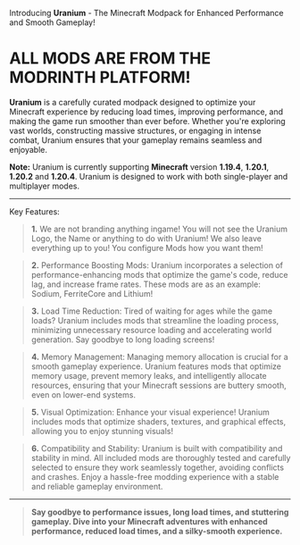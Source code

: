 Introducing **Uranium** - The Minecraft Modpack for Enhanced Performance and Smooth Gameplay!

# ALL MODS ARE FROM THE MODRINTH PLATFORM!

**Uranium** is a carefully curated modpack designed to optimize your Minecraft experience by reducing 
load times, improving performance, and making the game run smoother than ever before. Whether you're exploring vast worlds, constructing massive structures, or engaging in intense combat, Uranium ensures that your gameplay remains seamless and enjoyable.

__Note:__ Uranium is currently supporting __Minecraft__ version __1.19.4__, __1.20.1__, __1.20.2__ and __1.20.4__. Uranium is designed to work with both single-player and multiplayer modes.

---

Key Features:
>**1.**
We are not branding anything ingame! You will not see the Uranium Logo, the Name or anything to do with Uranium! We also leave everything up to you! You configure Mods how you want them!

>**2.** 
Performance Boosting Mods: Uranium incorporates a selection of performance-enhancing mods that optimize the game's code, reduce lag, and increase frame rates. These mods are as an example: Sodium, FerriteCore and Lithium!

>**3.** 
Load Time Reduction: Tired of waiting for ages while the game loads? Uranium includes mods that streamline the loading process, minimizing unnecessary resource loading and accelerating world generation. Say goodbye to long loading screens!

>**4.** Memory Management: Managing memory allocation is crucial for a smooth gameplay experience. Uranium features mods that optimize memory usage, prevent memory leaks, and intelligently allocate resources, ensuring that your Minecraft sessions are buttery smooth, even on lower-end systems.

>**5.** Visual Optimization: Enhance your visual experience! Uranium includes mods that optimize shaders, textures, and graphical effects, allowing you to enjoy stunning visuals!

>**6.** Compatibility and Stability: Uranium is built with compatibility and stability in mind. All included mods are thoroughly tested and carefully selected to ensure they work seamlessly together, avoiding conflicts and crashes. Enjoy a hassle-free modding experience with a stable and reliable gameplay environment.

---

> **Say goodbye to performance issues, long load times, and stuttering gameplay. Dive into your Minecraft adventures with enhanced performance, reduced load times, and a silky-smooth experience.**
